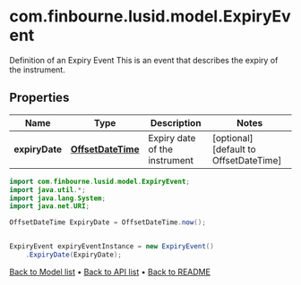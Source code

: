# com.finbourne.lusid.model.ExpiryEvent
Definition of an Expiry Event  This is an event that describes the expiry of the instrument.

## Properties

Name | Type | Description | Notes
------------ | ------------- | ------------- | -------------
**expiryDate** | [**OffsetDateTime**](OffsetDateTime.md) | Expiry date of the instrument | [optional] [default to OffsetDateTime]

```java
import com.finbourne.lusid.model.ExpiryEvent;
import java.util.*;
import java.lang.System;
import java.net.URI;

OffsetDateTime ExpiryDate = OffsetDateTime.now();


ExpiryEvent expiryEventInstance = new ExpiryEvent()
    .ExpiryDate(ExpiryDate);
```


[Back to Model list](../README.md#documentation-for-models) &#8226; [Back to API list](../README.md#documentation-for-api-endpoints) &#8226; [Back to README](../README.md)
